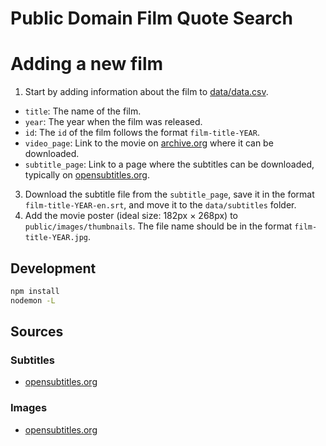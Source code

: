 # Public Domain Film Quote Search

# Adding a new film

1. Start by adding information about the film to [data/data.csv](https://github.com/stefanbohacek/public-domain-film-quote-search/blob/main/data/data.csv).

- `title`: The name of the film.
- `year`: The year when the film was released.
- `id`: The `id` of the film follows the format `film-title-YEAR`.
- `video_page`: Link to the movie on [archive.org](https://archive.org/) where it can be downloaded.
- `subtitle_page`: Link to a page where the subtitles can be downloaded, typically on [opensubtitles.org](https://www.opensubtitles.org).

3. Download the subtitle file from the `subtitle_page`, save it in the format `film-title-YEAR-en.srt`, and move it to the `data/subtitles` folder.
2. Add the movie poster (ideal size: 182px × 268px) to `public/images/thumbnails`. The file name should be in the format `film-title-YEAR.jpg`.

## Development

```sh
npm install
nodemon -L
```

## Sources

### Subtitles

- [opensubtitles.org](https://opensubtitles.org)

### Images

- [opensubtitles.org](https://opensubtitles.org)
